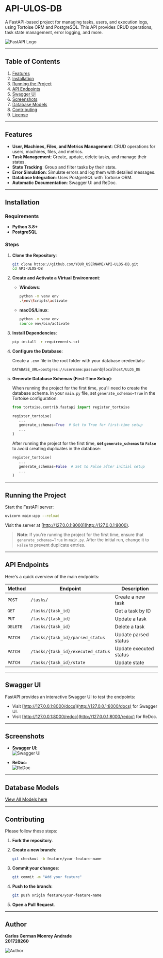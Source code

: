 # API-ULOS-DB

A FastAPI-based project for managing tasks, users, and execution logs, using Tortoise ORM and PostgreSQL. This API provides CRUD operations, task state management, error logging, and more.

![FastAPI Logo](https://fastapi.tiangolo.com/img/logo-margin/logo-teal.png)

---

## Table of Contents

1. [Features](#features)
2. [Installation](#installation)
3. [Running the Project](#running-the-project)
4. [API Endpoints](#api-endpoints)
5. [Swagger UI](#swagger-ui)
6. [Screenshots](#screenshots)
7. [Database Models](#database-models)
8. [Contributing](#contributing)
9. [License](#license)

---

## Features

- **User, Machines, Files, and Metrics Management**: CRUD operations for users, machines, files, and metrics.
- **Task Management**: Create, update, delete tasks, and manage their states.
- **State Tracking**: Group and filter tasks by their state.
- **Error Simulation**: Simulate errors and log them with detailed messages.
- **Database Integration**: Uses PostgreSQL with Tortoise ORM.
- **Automatic Documentation**: Swagger UI and ReDoc.

---

## Installation

### Requirements

- **Python 3.8+**
- **PostgreSQL**

### Steps

1. **Clone the Repository**:

   ```bash
   git clone https://github.com/YOUR_USERNAME/API-ULOS-DB.git
   cd API-ULOS-DB
   ```

2. **Create and Activate a Virtual Environment**:

   - **Windows**:

     ```bash
     python -m venv env
     .\env\Scripts\activate
     ```

   - **macOS/Linux**:

     ```bash
     python -m venv env
     source env/bin/activate
     ```

3. **Install Dependencies**:

   ```bash
   pip install -r requirements.txt
   ```

4. **Configure the Database**:

   Create a `.env` file in the root folder with your database credentials:

   ```dotenv
   DATABASE_URL=postgres://username:password@localhost/ULOS_DB
   ```

5. **Generate Database Schemas (First-Time Setup)**:

   When running the project for the first time, you'll need to create the database schema. In your `main.py` file, set `generate_schemas=True` in the Tortoise configuration:

   ```python
   from tortoise.contrib.fastapi import register_tortoise

   register_tortoise(
      ...
      generate_schemas=True  # Set to True for first-time setup
      ...
   )
   ```

   After running the project for the first time, **set `generate_schemas` to `False`** to avoid creating duplicates in the database:

   ```python
   register_tortoise(
      ...
      generate_schemas=False  # Set to False after initial setup
      ...
   )
   ```

---

## Running the Project

Start the FastAPI server:

```bash
uvicorn main:app --reload
```

Visit the server at [http://127.0.0.1:8000](http://127.0.0.1:8000).

> **Note**: If you're running the project for the first time, ensure that `generate_schemas=True` in `main.py`. After the initial run, change it to `False` to prevent duplicate entries.

---

## API Endpoints

Here's a quick overview of the main endpoints:

| Method   | Endpoint                            | Description                       |
|----------|-------------------------------------|-----------------------------------|
| `POST`   | `/tasks/`                          | Create a new task                 |
| `GET`    | `/tasks/{task_id}`                 | Get a task by ID                  |
| `PUT`    | `/tasks/{task_id}`                 | Update a task                     |
| `DELETE` | `/tasks/{task_id}`                 | Delete a task                     |
| `PATCH`  | `/tasks/{task_id}/parsed_status`   | Update parsed status              |
| `PATCH`  | `/tasks/{task_id}/executed_status` | Update executed status            |
| `PATCH`  | `/tasks/{task_id}/state`           | Update state                      |

---

## Swagger UI

FastAPI provides an interactive Swagger UI to test the endpoints:

- Visit [http://127.0.0.1:8000/docs](http://127.0.0.1:8000/docs) for Swagger UI.
- Visit [http://127.0.0.1:8000/redoc](http://127.0.0.1:8000/redoc) for ReDoc.

---

## Screenshots

- **Swagger UI**:  
  ![Swagger UI](https://github.com/user-attachments/assets/d135280f-40dd-4d1f-86bf-766de3b354d5)

- **ReDoc**:  
  ![ReDoc](https://github.com/user-attachments/assets/9d525603-8bec-4091-a404-bd192b4584b8)

---

## Database Models

[View All Models here](models.py)

---

## Contributing

Please follow these steps:

1. **Fork the repository**.
2. **Create a new branch**:

   ```bash
   git checkout -b feature/your-feature-name
   ```

3. **Commit your changes**:

   ```bash
   git commit -m "Add your feature"
   ```

4. **Push to the branch**:

   ```bash
   git push origin feature/your-feature-name
   ```

5. **Open a Pull Request**.

---

## Author

**Carlos German Monroy Andrade**  
**201728260**

![Author](https://github.com/user-attachments/assets/02953e4e-70cc-4b2a-a6ff-330129c2fdea)

